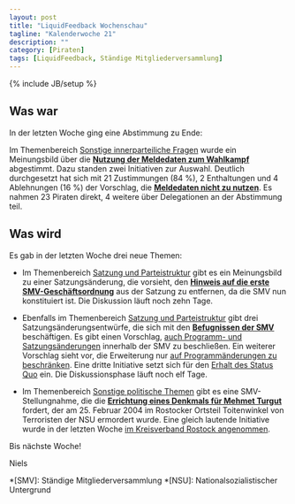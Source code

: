 ```yaml
---
layout: post
title: "LiquidFeedback Wochenschau"
tagline: "Kalenderwoche 21"
description: ""
category: [Piraten]
tags: [LiquidFeedback, Ständige Mitgliederversammlung]
---
```

{% include JB/setup %}

## Was war

In der letzten Woche ging eine Abstimmung zu Ende:

Im Themenbereich [Sonstige innerparteiliche Fragen](https://lqpp.de/smvmv/area/show/9.html) wurde ein Meinungsbild über die [**Nutzung der Meldedaten zum Wahlkampf**](https://lqpp.de/smvmv/issue/show/25.html) abgestimmt. Dazu standen zwei Initiativen zur Auswahl. Deutlich durchgesetzt hat sich mit 21 Zustimmungen (84 %), 2 Enthaltungen und 4 Ablehnungen (16 %) der Vorschlag, die [**Meldedaten nicht zu nutzen**](https://lqpp.de/smvmv/initiative/show/36.html). Es nahmen 23 Piraten direkt, 4 weitere über Delegationen an der Abstimmung teil.

## Was wird

Es gab in der letzten Woche drei neue Themen:

- Im Themenbereich [Satzung und Parteistruktur](https://lqpp.de/smvmv/area/show/8.html) gibt es ein Meinungsbild zu einer Satzungsänderung, die vorsieht, den [**Hinweis auf die erste SMV-Geschäftsordnung**](https://lqpp.de/smvmv/initiative/show/45.html) aus der Satzung zu entfernen, da die SMV nun konstituiert ist. Die Diskussion läuft noch zehn Tage.

- Ebenfalls im Themenbereich [Satzung und Parteistruktur](https://lqpp.de/smvmv/area/show/8.html) gibt drei Satzungsänderungsentwürfe, die sich mit den [**Befugnissen der SMV**](https://lqpp.de/smvmv/issue/show/31.html) beschäftigen. Es gibt einen Vorschlag, [auch Programm- und Satzungsänderungen](https://lqpp.de/smvmv/initiative/show/47.html) innerhalb der SMV zu beschließen. Ein weiterer Vorschlag sieht vor, die Erweiterung nur [auf Programmänderungen zu beschränken](https://lqpp.de/smvmv/initiative/show/49.html). Eine dritte Initiative setzt sich für den [Erhalt des Status Quo](https://lqpp.de/smvmv/initiative/show/48.html) ein. Die Diskussionsphase läuft noch elf Tage.

- Im Themenbereich [Sonstige politische Themen](https://lqpp.de/smvmv/area/show/7.html) gibt es eine SMV-Stellungnahme, die die [**Errichtung eines Denkmals für Mehmet Turgut**](https://lqpp.de/smvmv/issue/show/32.html) fordert, der am 25. Februar 2004 im Rostocker Ortsteil Toitenwinkel von Terroristen der NSU ermordert wurde. Eine gleich lautende Initiative wurde in der letzten Woche [im Kreisverband Rostock angenommen](https://lqpp.de/smvmv/issue/show/28.html).


Bis nächste Woche!

Niels

*[SMV]: Ständige Mitgliederversammlung
*[NSU]: Nationalsozialistischer Untergrund
